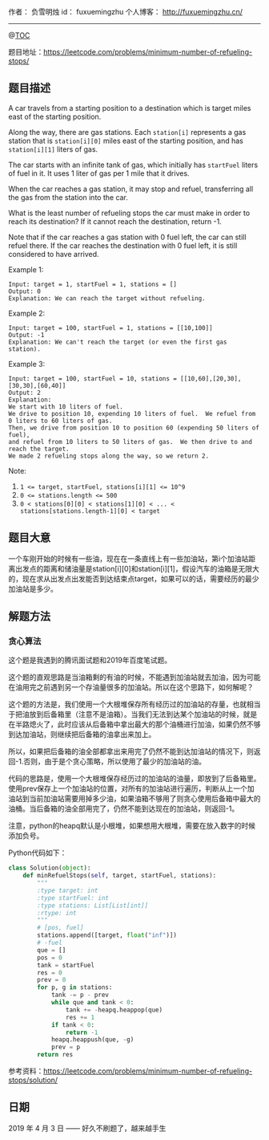 

作者： 负雪明烛
id：	fuxuemingzhu
个人博客：	http://fuxuemingzhu.cn/

---
@[TOC](目录)


题目地址：https://leetcode.com/problems/minimum-number-of-refueling-stops/

## 题目描述


A car travels from a starting position to a destination which is target miles east of the starting position.

Along the way, there are gas stations.  Each ``station[i]`` represents a gas station that is ``station[i][0]`` miles east of the starting position, and has ``station[i][1]`` liters of gas.

The car starts with an infinite tank of gas, which initially has ``startFuel`` liters of fuel in it.  It uses 1 liter of gas per 1 mile that it drives.

When the car reaches a gas station, it may stop and refuel, transferring all the gas from the station into the car.

What is the least number of refueling stops the car must make in order to reach its destination?  If it cannot reach the destination, return -1.

Note that if the car reaches a gas station with 0 fuel left, the car can still refuel there.  If the car reaches the destination with 0 fuel left, it is still considered to have arrived.

 

Example 1:

    Input: target = 1, startFuel = 1, stations = []
    Output: 0
    Explanation: We can reach the target without refueling.

Example 2:

    Input: target = 100, startFuel = 1, stations = [[10,100]]
    Output: -1
    Explanation: We can't reach the target (or even the first gas station).

Example 3:

    Input: target = 100, startFuel = 10, stations = [[10,60],[20,30],[30,30],[60,40]]
    Output: 2
    Explanation: 
    We start with 10 liters of fuel.
    We drive to position 10, expending 10 liters of fuel.  We refuel from 0 liters to 60 liters of gas.
    Then, we drive from position 10 to position 60 (expending 50 liters of fuel),
    and refuel from 10 liters to 50 liters of gas.  We then drive to and reach the target.
    We made 2 refueling stops along the way, so we return 2.
     

Note:

1. ``1 <= target, startFuel, stations[i][1] <= 10^9``
1. ``0 <= stations.length <= 500``
1. ``0 < stations[0][0] < stations[1][0] < ... < stations[stations.length-1][0] < target``

## 题目大意

一个车刚开始的时候有一些油，现在在一条直线上有一些加油站，第i个加油站距离出发点的距离和储油量是station[i][0]和station[i][1]，假设汽车的油箱是无限大的，现在求从出发点出发能否到达结束点target，如果可以的话，需要经历的最少加油站是多少。

## 解题方法

### 贪心算法

这个题是我遇到的腾讯面试题和2019年百度笔试题。

这个题的直观思路是当油箱剩的有油的时候，不能遇到加油站就去加油，因为可能在油用完之前遇到另一个存油量很多的加油站。所以在这个思路下，如何解呢？

这个题的方法是，我们使用一个大根堆保存所有经历过的加油站的存量，也就相当于把油放到后备箱里（注意不是油箱）。当我们无法到达某个加油站的时候，就是在半路熄火了，此时应该从后备箱中拿出最大的那个油桶进行加油，如果仍然不够到达加油站，则继续把后备箱的油拿出来加上。

所以，如果把后备箱的油全部都拿出来用完了仍然不能到达加油站的情况下，则返回-1.否则，由于是个贪心策略，所以使用了最少的加油站的油。

代码的思路是，使用一个大根堆保存经历过的加油站的油量，即放到了后备箱里。使用prev保存上一个加油站的位置，对所有的加油站进行遍历，判断从上一个加油站到当前加油站需要用掉多少油，如果油箱不够用了则贪心使用后备箱中最大的油桶。当后备箱的油全部用完了，仍然不能到达现在的加油站，则返回-1。

注意，python的heapq默认是小根堆，如果想用大根堆，需要在放入数字的时候添加负号。

Python代码如下：

```python
class Solution(object):
    def minRefuelStops(self, target, startFuel, stations):
        """
        :type target: int
        :type startFuel: int
        :type stations: List[List[int]]
        :rtype: int
        """
        # [pos, fuel]
        stations.append([target, float("inf")])
        # -fuel
        que = []
        pos = 0
        tank = startFuel
        res = 0
        prev = 0
        for p, g in stations:
            tank -= p - prev
            while que and tank < 0:
                tank += -heapq.heappop(que)
                res += 1
            if tank < 0:
                return -1
            heapq.heappush(que, -g)
            prev = p
        return res
```

参考资料：https://leetcode.com/problems/minimum-number-of-refueling-stops/solution/

## 日期

2019 年 4 月 3 日 —— 好久不刷题了，越来越手生
